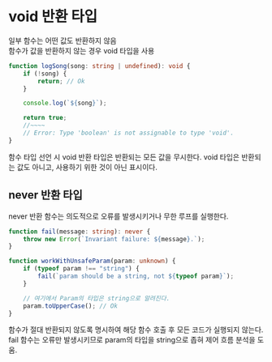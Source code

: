 # void 반환 타입
일부 함수는 어떤 값도 반환하지 않음  
함수가 값을 반환하지 않는 경우 void 타입을 사용  

```typescript
function logSong(song: string | undefined): void {
    if (!song) {
        return; // Ok
    }

    console.log(`${song}`);

    return true;
    //~~~~
    // Error: Type 'boolean' is not assignable to type 'void'.
}
```

함수 타입 선언 시 void 반환 타입은 반환되는 모든 값을 무시한다. 
void 타입은 반환되는 값도 아니고, 사용하기 위한 것이 아닌 표시이다.

## never 반환 타입
never 반환 함수는 의도적으로 오류를 발생시키거나 무한 루프를 실행한다.  
```typescript
function fail(message: string): never {
    throw new Error(`Invariant failure: ${message}.`);
}

function workWithUnsafeParam(param: unknown) {
    if (typeof param !== "string") {
        fail(`param should be a string, not ${typeof param}`);
    }

    // 여기에서 Param의 타입은 string으로 알려진다.
    param.toUpperCase(); // Ok
}
```

함수가 절대 반환되지 않도록 명시하여 해당 함수 호출 후 모든 코드가 실행되지 않는다.  
fail 함수는 오류만 발생시키므로 param의 타입을 string으로 좁혀 제어 흐름 분석을 도움.
